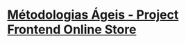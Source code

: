 # [Métodologias Ágeis - Project Frontend Online Store](https://github.com/tryber/sd-011-project-frontend-online-store)
